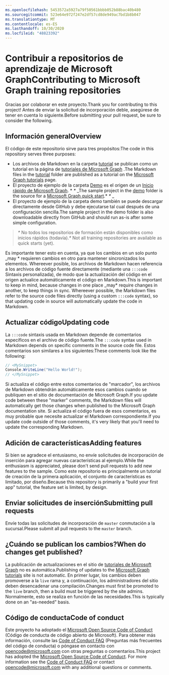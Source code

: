 ```yaml
---
ms.openlocfilehash: 5453572a5927a79f50561bbbb052b88bac40b480
ms.sourcegitcommit: 523e64e972f247e2df57cd8de949ac7bd1b8b047
ms.translationtype: MT
ms.contentlocale: es-ES
ms.lasthandoff: 10/30/2020
ms.locfileid: "48823392"
---
```

# <a name="contributing-to-microsoft-graph-training-repositories"></a><span data-ttu-id="14f3e-101">Contribuir a repositorios de aprendizaje de Microsoft Graph</span><span class="sxs-lookup"><span data-stu-id="14f3e-101">Contributing to Microsoft Graph training repositories</span></span>

<span data-ttu-id="14f3e-102">Gracias por colaborar en este proyecto.</span><span class="sxs-lookup"><span data-stu-id="14f3e-102">Thank you for contributing to this project!</span></span> <span data-ttu-id="14f3e-103">Antes de enviar la solicitud de incorporación deble, asegúrese de tener en cuenta lo siguiente.</span><span class="sxs-lookup"><span data-stu-id="14f3e-103">Before submitting your pull request, be sure to consider the following.</span></span>

## <a name="overview"></a><span data-ttu-id="14f3e-104">Información general</span><span class="sxs-lookup"><span data-stu-id="14f3e-104">Overview</span></span>

<span data-ttu-id="14f3e-105">El código de este repositorio sirve para tres propósitos:</span><span class="sxs-lookup"><span data-stu-id="14f3e-105">The code in this repository serves three purposes:</span></span>

- <span data-ttu-id="14f3e-106">Los archivos de Markdown en la carpeta [tutorial](/tutorial) se publican como un tutorial en la página de [tutoriales de Microsoft Graph](https://docs.microsoft.com/graph/tutorials) .</span><span class="sxs-lookup"><span data-stu-id="14f3e-106">The Markdown files in the [tutorial](/tutorial) folder are published as a tutorial on the [Microsoft Graph tutorials](https://docs.microsoft.com/graph/tutorials) page.</span></span>
- <span data-ttu-id="14f3e-107">El proyecto de ejemplo de la carpeta [Demo](/demo) es el origen de un [Inicio rápido de Microsoft Graph](https://developer.microsoft.com/graph/quick-start). \* *\** _</span><span class="sxs-lookup"><span data-stu-id="14f3e-107">The sample project in the [demo](/demo) folder is the source for a [Microsoft Graph quick start](https://developer.microsoft.com/graph/quick-start).\* *\** _</span></span>
- <span data-ttu-id="14f3e-108">El proyecto de ejemplo de la carpeta demo también se puede descargar directamente desde GitHub y debe ejecutarse tal cual después de una configuración sencilla.</span><span class="sxs-lookup"><span data-stu-id="14f3e-108">The sample project in the demo folder is also downloadable directly from GitHub and should run as-is after some simple configuration.</span></span>

> <span data-ttu-id="14f3e-109">_*\**_ No todos los repositorios de formación están disponibles como inicios rápidos (todavía).</span><span class="sxs-lookup"><span data-stu-id="14f3e-109">_*\**_ Not all training repositories are available as quick starts (yet).</span></span>

<span data-ttu-id="14f3e-110">Es importante tener esto en cuenta, ya que los cambios en un solo punto _may \* requieren cambios en otro para mantener sincronizados los elementos. Whereever posible, los archivos de Markdown hacen referencia a los archivos de código fuente directamente (mediante una `:::code` Sintaxis personalizada), de modo que la actualización del código en el origen actualice automáticamente el código en Markdown.</span><span class="sxs-lookup"><span data-stu-id="14f3e-110">This is important to keep in mind, because changes in one place _may\* require changes in another, to keep things in sync. Whereever possible, the Markdown files refer to the source code files directly (using a custom `:::code` syntax), so that updating code in source will automatically update the code in Markdown.</span></span>

## <a name="updating-code"></a><span data-ttu-id="14f3e-111">Actualizar código</span><span class="sxs-lookup"><span data-stu-id="14f3e-111">Updating code</span></span>

<span data-ttu-id="14f3e-112">La `:::code` sintaxis usada en Markdown depende de comentarios específicos en el archivo de código fuente.</span><span class="sxs-lookup"><span data-stu-id="14f3e-112">The `:::code` syntax used in Markdown depends on specific comments in the source code file.</span></span> <span data-ttu-id="14f3e-113">Estos comentarios son similares a los siguientes:</span><span class="sxs-lookup"><span data-stu-id="14f3e-113">These comments look like the following:</span></span>

```csharp
// <MySnippet>
Console.WriteLine("Hello World!");
// </MySnippet>
```

<span data-ttu-id="14f3e-114">Si actualiza el código entre estos comentarios de "marcador", los archivos de Markdown obtendrán automáticamente esos cambios cuando se publiquen en el sitio de documentación de Microsoft Graph.</span><span class="sxs-lookup"><span data-stu-id="14f3e-114">If you update code between these "marker" comments, the Markdown files will automatically get those changes when published to the Microsoft Graph documentation site.</span></span> <span data-ttu-id="14f3e-115">Si actualiza el código fuera de esos comentarios, es muy probable que necesite actualizar el Markdown correspondiente.</span><span class="sxs-lookup"><span data-stu-id="14f3e-115">If you update code outside of those comments, it's very likely that you'll need to update the corresponding Markdown.</span></span>

## <a name="adding-features"></a><span data-ttu-id="14f3e-116">Adición de características</span><span class="sxs-lookup"><span data-stu-id="14f3e-116">Adding features</span></span>

<span data-ttu-id="14f3e-117">Si bien se agradece el entusiasmo, no envíe solicitudes de incorporación de inserción para agregar nuevas características al ejemplo.</span><span class="sxs-lookup"><span data-stu-id="14f3e-117">While the enthusiasm is appreciated, please don't send pull requests to add new features to the sample.</span></span> <span data-ttu-id="14f3e-118">Como este repositorio es principalmente un tutorial de creación de la primera aplicación, el conjunto de características es limitado, por diseño.</span><span class="sxs-lookup"><span data-stu-id="14f3e-118">Because this repository is primarily a "build your first app" tutorial, the feature set is limited, by design.</span></span>

## <a name="submitting-pull-requests"></a><span data-ttu-id="14f3e-119">Enviar solicitudes de inserción</span><span class="sxs-lookup"><span data-stu-id="14f3e-119">Submitting pull requests</span></span>

<span data-ttu-id="14f3e-120">Envíe todas las solicitudes de incorporación de `master` conmutación a la sucursal.</span><span class="sxs-lookup"><span data-stu-id="14f3e-120">Please submit all pull requests to the `master` branch.</span></span>

<!-- markdownlint-disable MD026 -->
## <a name="when-do-changes-get-published"></a><span data-ttu-id="14f3e-121">¿Cuándo se publican los cambios?</span><span class="sxs-lookup"><span data-stu-id="14f3e-121">When do changes get published?</span></span>

<span data-ttu-id="14f3e-122">La publicación de actualizaciones en el sitio de [tutoriales de Microsoft Graph](https://docs.microsoft.com/graph/tutorials) no es automática.</span><span class="sxs-lookup"><span data-stu-id="14f3e-122">Publishing of updates to the [Microsoft Graph tutorials](https://docs.microsoft.com/graph/tutorials) site is not automatic.</span></span> <span data-ttu-id="14f3e-123">En primer lugar, los cambios deben promoverse a la `live` rama y, a continuación, los administradores del sitio deben desencadenar una compilación.</span><span class="sxs-lookup"><span data-stu-id="14f3e-123">Changes must first be promoted to the `live` branch, then a build must be triggered by the site admins.</span></span> <span data-ttu-id="14f3e-124">Normalmente, esto se realiza en función de las necesidades.</span><span class="sxs-lookup"><span data-stu-id="14f3e-124">This is typically done on an "as-needed" basis.</span></span>

## <a name="code-of-conduct"></a><span data-ttu-id="14f3e-125">Código de conducta</span><span class="sxs-lookup"><span data-stu-id="14f3e-125">Code of conduct</span></span>

<span data-ttu-id="14f3e-p106">Este proyecto ha adoptado el [Microsoft Open Source Code of Conduct](https://opensource.microsoft.com/codeofconduct/) (Código de conducta de código abierto de Microsoft). Para obtener más información, consulte las [Code of Conduct FAQ](https://opensource.microsoft.com/codeofconduct/faq/) (Preguntas más frecuentes del código de conducta) o póngase en contacto con [opencode@microsoft.com](mailto:opencode@microsoft.com) con otras preguntas o comentarios.</span><span class="sxs-lookup"><span data-stu-id="14f3e-p106">This project has adopted the [Microsoft Open Source Code of Conduct](https://opensource.microsoft.com/codeofconduct/). For more information see the [Code of Conduct FAQ](https://opensource.microsoft.com/codeofconduct/faq/) or contact [opencode@microsoft.com](mailto:opencode@microsoft.com) with any additional questions or comments.</span></span>

